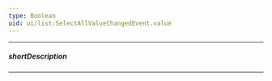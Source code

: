 ```yaml
---
type: Boolean
uid: ui/list:SelectAllValueChangedEvent.value
---
```

---
##### shortDescription
<!-- Description goes here -->

---
<!-- Description goes here -->